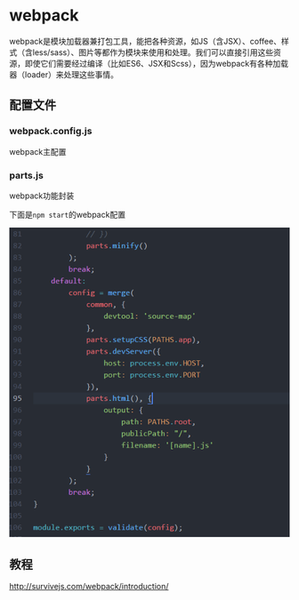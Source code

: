 # webpack

webpack是模块加载器兼打包工具，能把各种资源，如JS（含JSX）、coffee、样式（含less/sass）、图片等都作为模块来使用和处理。我们可以直接引用这些资源，即使它们需要经过编译（比如ES6、JSX和Scss），因为webpack有各种加载器（loader）来处理这些事情。

## 配置文件

### webpack.config.js

webpack主配置

### parts.js

webpack功能封装

下面是``npm start``的webpack配置

![test](./images/1.png)

## 教程

http://survivejs.com/webpack/introduction/
